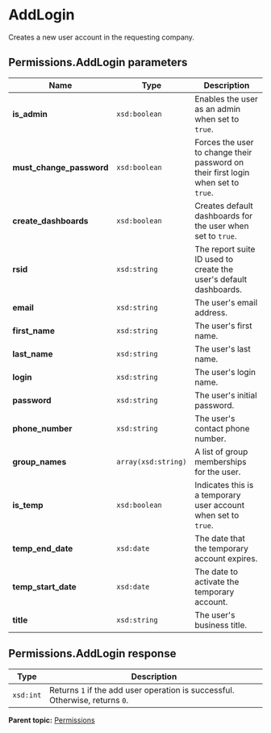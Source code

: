 # AddLogin

Creates a new user account in the requesting company.

## Permissions.AddLogin parameters

|Name|Type|Description|
|----|----|-----------|
|**is\_admin** |`xsd:boolean` |Enables the user as an admin when set to `true`.|
|**must\_change\_password** |`xsd:boolean` |Forces the user to change their password on their first login when set to `true`.|
|**create\_dashboards** |`xsd:boolean` |Creates default dashboards for the user when set to `true`.|
|**rsid** |`xsd:string` |The report suite ID used to create the user's default dashboards.|
|**email** |`xsd:string` |The user's email address.|
|**first\_name** |`xsd:string` |The user's first name.|
|**last\_name** |`xsd:string` |The user's last name.|
|**login** |`xsd:string` |The user's login name.|
|**password** |`xsd:string` |The user's initial password.|
|**phone\_number** |`xsd:string` |The user's contact phone number.|
|**group\_names** |`array(xsd:string)` |A list of group memberships for the user.|
|**is\_temp** |`xsd:boolean` |Indicates this is a temporary user account when set to `true`.|
|**temp\_end\_date** |`xsd:date` |The date that the temporary account expires.|
|**temp\_start\_date** |`xsd:date` |The date to activate the temporary account.|
|**title** |`xsd:string` |The user's business title.|

## Permissions.AddLogin response

|Type|Description|
|----|-----------|
|`xsd:int` |Returns `1` if the add user operation is successful. Otherwise, returns `0`.|

**Parent topic:** [Permissions](../../methods/permissions/r_methods_permissions.md)

